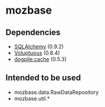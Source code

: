 mozbase
=======

Dependencies
------------

* [SQLAlchemy](http://hg.sqlalchemy.org/sqlalchemy) (0.9.2)
* [Voluptuous](https://github.com/alecthomas/voluptuous) (0.8.4)
* [dogpile.cache](http://dogpilecache.readthedocs.org/en/latest/) (0.5.3)

Intended to be used
-------------------

* mozbase.data.RawDataRepository
* mozbase.util.*
